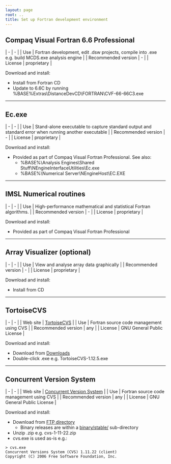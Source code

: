 ```yaml
---
layout: page
root: ..
title: Set up Fortran development environment
---
```


## Compaq Visual Fortran 6.6 Professional

| - | - |
| Use | Fortran development, edit .dsw projects, compile into .exe e.g. build MCDS.exe analysis engine |
| Recommended version | - |
| License | proprietary |

Download and install:

* Install from Fortran CD
* Update to 6.6C by running %BASE%Extras\DistanceDevCD\FORTRAN\CVF-66-66C3.exe

---

## Ec.exe

| - | - |
| Use | Stand-alone executable to capture standard output and standard error when running another executable |
| Recommended version | - |
| License | proprietary |

Download and install:

* Provided as part of Compaq Visual Fortran Professional. See also:
  - %BASE%\Analysis Engines\Shared Stuff\NEngineInterfaceUtilities\Ec.exe
  - %BASE%\Numerical Server\NEngineHost\EC.EXE

---

## IMSL Numerical routines

| - | - |
| Use | High-performance mathematical and statistical Fortran algorithms. |
| Recommended version | - |
| License | proprietary |

Download and install:

*  Provided as part of Compaq Visual Fortran Professional

---

## Array Visualizer (optional)

| - | - |
| Use | View and analyse array data graphically |
| Recommended version | - |
| License | proprietary |

Download and install:

* Install from CD

---

## TortoiseCVS

| - | - |
| Web site | [TortoiseCVS](http://www.tortoisecvs.org/) |
| Use | Fortran source code management using CVS |
| Recommended version | any |
| License | GNU General Public License |

Download and install:

* Download from [Downloads](http://www.tortoisecvs.org/download.shtml)
* Double-click .exe e.g. TortoiseCVS-1.12.5.exe

---

## Concurrent Version System

| - | - |
| Web site | [Concurrent Version System](http://www.nongnu.org/cvs/) |
| Use | Fortran source code management using CVS |
| Recommended version | any |
| License | GNU General Public License |

Download and install:

* Download from [FTP directory](http://ftp.gnu.org/non-gnu/cvs/) 
  - Binary releases are within a [binary/stable/](http://ftp.gnu.org/non-gnu/cvs/binary/stable/x86-woe/) sub-directory
* Unzip .zip e.g. cvs-1-11-22.zip 
* cvs.exe is used as-is e.g.:

<p/>

    > cvs.exe
    Concurrent Versions System (CVS) 1.11.22 (client)
    Copyright (C) 2006 Free Software Foundation, Inc.
